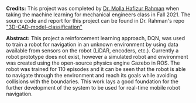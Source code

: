 **Credits:** This project was completed by [Dr. Molla Hafizur Rahman](https://www.linkedin.com/in/molla-hafizur-rahman-ph-d-a5284151/) when taking the machine learning for mechanical engineers class in Fall 2021. The source code and report for this project can be found in Dr. Rahman's repo ["3D-CAD-model-classification"](https://github.com/HafizSunny/3D-CAD-model-classification)

**Abstract:** This project a reinforcement learning approach, DQN, was used to train a robot for navigation in an unknown environment by using data available from sensors on the robot (LiDAR, encoders, etc.). Currently a robot prototype does not exist, however a simulated robot and environment was created using the open-source physics engine Gazebo in ROS. The robot was trained for 110 episodes and it can be seen that the robot is able to navigate through the environment and reach its goals while avoiding collisions with the boundaries. This work lays a good foundation for the further development of the system to be used for real-time mobile robot navigation.
